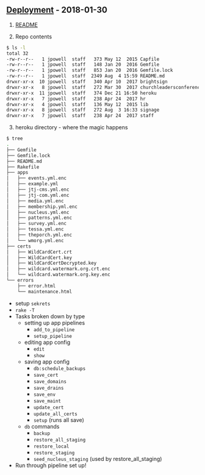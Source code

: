 ## [Deployment][1] - 2018-01-30

1. [README][2]

2. Repo contents
```bash
$ ls -l
total 32
-rw-r--r--   1 jpowell  staff   373 May 12  2015 Capfile
-rw-r--r--   1 jpowell  staff   148 Jan 20  2016 Gemfile
-rw-r--r--   1 jpowell  staff   853 Jan 20  2016 Gemfile.lock
-rw-r--r--   1 jpowell  staff  2349 Aug  4 15:59 README.md
drwxr-xr-x  10 jpowell  staff   340 Apr 10  2017 brightsign
drwxr-xr-x   8 jpowell  staff   272 Mar 30  2017 churchleadersconference.com
drwxr-xr-x  11 jpowell  staff   374 Dec 21 16:50 heroku
drwxr-xr-x   7 jpowell  staff   238 Apr 24  2017 hr
drwxr-xr-x   4 jpowell  staff   136 May 12  2015 lib
drwxr-xr-x   8 jpowell  staff   272 Aug  3 16:33 signage
drwxr-xr-x   7 jpowell  staff   238 Apr 24  2017 staff
```

3. heroku directory - where the magic happens

```bash
$ tree
.
├── Gemfile
├── Gemfile.lock
├── README.md
├── Rakefile
├── apps
│   ├── events.yml.enc
│   ├── example.yml
│   ├── jtj-cms.yml.enc
│   ├── jtj-com.yml.enc
│   ├── media.yml.enc
│   ├── membership.yml.enc
│   ├── nucleus.yml.enc
│   ├── patterns.yml.enc
│   ├── survey.yml.enc
│   ├── tessa.yml.enc
│   ├── theporch.yml.enc
│   └── wmorg.yml.enc
├── certs
│   ├── WildCardCert.crt
│   ├── WildCardCert.key
│   ├── WildCardCertDecrypted.key
│   ├── wildcard.watermark.org.crt.enc
│   └── wildcard.watermark.org.key.enc
└── errors
    ├── error.html
    └── maintenance.html
```
  - setup `sekrets`
  - `rake -T`
  - Tasks broken down by type
    - setting up app pipelines
      - `add_to_pipeline`
      - `setup_pipeline`
    - editing app config
      - `edit`
      - `show`
    - saving app config
      - `db:schedule_backups`
      - `save_cert`
      - `save_domains`
      - `save_drains`
      - `save_env`
      - `save_maint`
      - `update_cert`
      - `update_all_certs`
      - `setup` (runs all save)
    - `db` commands
      - `backup`
      - `restore_all_staging`
      - `restore_local`
      - `restore_staging`
      - `seed_nucleus_staging` (used by restore_all_staging)
  - Run through pipeline set up!


[1]: https://github.com/watermarkchurch/deployment
[2]: https://github.com/watermarkchurch/deployment/blob/master/README.md
